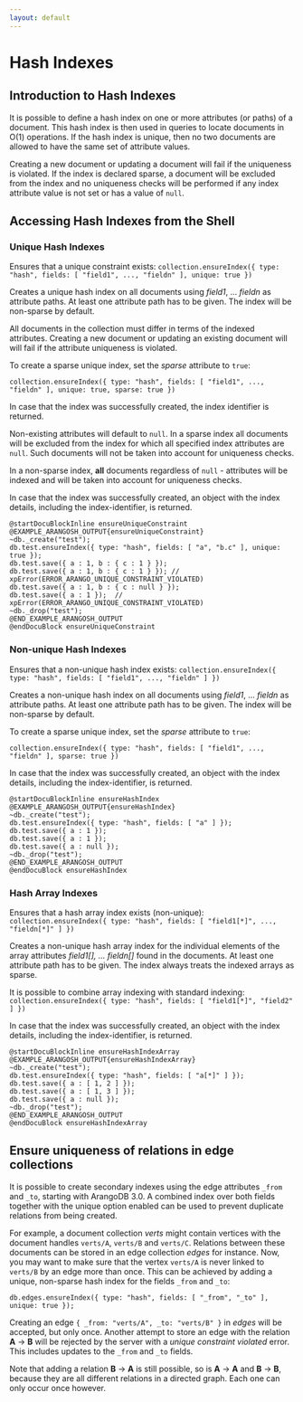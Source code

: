 ```yaml
---
layout: default
---
```

Hash Indexes
============

Introduction to Hash Indexes
----------------------------

It is possible to define a hash index on one or more attributes (or paths) of a
document. This hash index is then used in queries to locate documents in O(1)
operations. If the hash index is unique, then no two documents are allowed to have the
same set of attribute values.

Creating a new document or updating a document will fail if the uniqueness is violated. 
If the index is declared sparse, a document will be excluded from the index and no 
uniqueness checks will be performed if any index attribute value is not set or has a value 
of `null`. 

Accessing Hash Indexes from the Shell
-------------------------------------

### Unique Hash Indexes

<!-- js/server/modules/@arangodb/arango-collection.js-->

Ensures that a unique constraint exists:
`collection.ensureIndex({ type: "hash", fields: [ "field1", ..., "fieldn" ], unique: true })`

Creates a unique hash index on all documents using *field1*, ... *fieldn*
as attribute paths. At least one attribute path has to be given.
The index will be non-sparse by default.

All documents in the collection must differ in terms of the indexed 
attributes. Creating a new document or updating an existing document will
will fail if the attribute uniqueness is violated. 

To create a sparse unique index, set the *sparse* attribute to `true`:

`collection.ensureIndex({ type: "hash", fields: [ "field1", ..., "fieldn" ], unique: true, sparse: true })`

In case that the index was successfully created, the index identifier is returned.

Non-existing attributes will default to `null`.
In a sparse index all documents will be excluded from the index for which all
specified index attributes are `null`. Such documents will not be taken into account
for uniqueness checks.

In a non-sparse index, **all** documents regardless of `null` - attributes will be
indexed and will be taken into account for uniqueness checks.

In case that the index was successfully created, an object with the index
details, including the index-identifier, is returned.

    @startDocuBlockInline ensureUniqueConstraint
    @EXAMPLE_ARANGOSH_OUTPUT{ensureUniqueConstraint}
    ~db._create("test");
    db.test.ensureIndex({ type: "hash", fields: [ "a", "b.c" ], unique: true });
    db.test.save({ a : 1, b : { c : 1 } });
    db.test.save({ a : 1, b : { c : 1 } }); // xpError(ERROR_ARANGO_UNIQUE_CONSTRAINT_VIOLATED)
    db.test.save({ a : 1, b : { c : null } });
    db.test.save({ a : 1 });  // xpError(ERROR_ARANGO_UNIQUE_CONSTRAINT_VIOLATED)
    ~db._drop("test");
    @END_EXAMPLE_ARANGOSH_OUTPUT
    @endDocuBlock ensureUniqueConstraint

### Non-unique Hash Indexes

<!-- js/server/modules/@arangodb/arango-collection.js-->

Ensures that a non-unique hash index exists:
`collection.ensureIndex({ type: "hash", fields: [ "field1", ..., "fieldn" ] })`

Creates a non-unique hash index on all documents using  *field1*, ... *fieldn*
as attribute paths. At least one attribute path has to be given.
The index will be non-sparse by default.

To create a sparse unique index, set the *sparse* attribute to `true`:

`collection.ensureIndex({ type: "hash", fields: [ "field1", ..., "fieldn" ], sparse: true })`

In case that the index was successfully created, an object with the index
details, including the index-identifier, is returned.

    @startDocuBlockInline ensureHashIndex
    @EXAMPLE_ARANGOSH_OUTPUT{ensureHashIndex}
    ~db._create("test");
    db.test.ensureIndex({ type: "hash", fields: [ "a" ] });
    db.test.save({ a : 1 });
    db.test.save({ a : 1 });
    db.test.save({ a : null });
    ~db._drop("test");
    @END_EXAMPLE_ARANGOSH_OUTPUT
    @endDocuBlock ensureHashIndex

### Hash Array Indexes

Ensures that a hash array index exists (non-unique):
`collection.ensureIndex({ type: "hash", fields: [ "field1[*]", ..., "fieldn[*]" ] })`

Creates a non-unique hash array index for the individual elements of the array
attributes <i>field1[*]</i>, ... <i>fieldn[*]</i> found in the documents. At least
one attribute path has to be given. The index always treats the indexed arrays as
sparse.

It is possible to combine array indexing with standard indexing:
`collection.ensureIndex({ type: "hash", fields: [ "field1[*]", "field2" ] })`

In case that the index was successfully created, an object with the index
details, including the index-identifier, is returned.

    @startDocuBlockInline ensureHashIndexArray
    @EXAMPLE_ARANGOSH_OUTPUT{ensureHashIndexArray}
    ~db._create("test");
    db.test.ensureIndex({ type: "hash", fields: [ "a[*]" ] });
    db.test.save({ a : [ 1, 2 ] });
    db.test.save({ a : [ 1, 3 ] });
    db.test.save({ a : null });
    ~db._drop("test");
    @END_EXAMPLE_ARANGOSH_OUTPUT
    @endDocuBlock ensureHashIndexArray


Ensure uniqueness of relations in edge collections
--------------------------------------------------

It is possible to create secondary indexes using the edge attributes `_from`
and `_to`, starting with ArangoDB 3.0. A combined index over both fields together
with the unique option enabled can be used to prevent duplicate relations from
being created.

For example, a document collection *verts* might contain vertices with the document
handles `verts/A`, `verts/B` and `verts/C`. Relations between these documents can
be stored in an edge collection *edges* for instance. Now, you may want to make sure
that the vertex `verts/A` is never linked to `verts/B` by an edge more than once.
This can be achieved by adding a unique, non-sparse hash index for the fields `_from`
and `_to`:

    db.edges.ensureIndex({ type: "hash", fields: [ "_from", "_to" ], unique: true });

Creating an edge `{ _from: "verts/A", _to: "verts/B" }` in *edges* will be accepted,
but only once. Another attempt to store an edge with the relation **A** → **B** will
be rejected by the server with a *unique constraint violated* error. This includes
updates to the `_from` and `_to` fields.

Note that adding a relation **B** → **A** is still possible, so is **A** → **A**
and **B** → **B**, because they are all different relations in a directed graph.
Each one can only occur once however.
